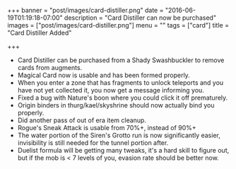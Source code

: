 +++
banner = "post/images/card-distiller.png"
date = "2016-06-19T01:19:18-07:00"
description = "Card Distiller can now be purchased"
images = ["post/images/card-distiller.png"]
menu = ""
tags = ["card"]
title = "Card Distiller Added"

+++
* Card Distiller can be purchased from a Shady Swashbuckler to remove cards from augments.
* Magical Card now is usable and has been formed properly.
* When you enter a zone that has fragments to unlock teleports and you have not yet collected it, you now get a message informing you.
* Fixed a bug with Nature's boon where you could click it off prematurely.
* Origin binders in thurg/kael/skyshrine should now actually bind you properly.
* Did another pass of out of era item cleanup.
* Rogue's Sneak Attack is usable from 70%+, instead of 90%+
* The water portion of the Siren's Grotto run is now significantly easier, invisibility is still needed for the tunnel portion after.
* Duelist formula will be getting many tweaks, it's a hard skill to figure out, but if the mob is < 7 levels of you, evasion rate should be better now.
<!--more-->


